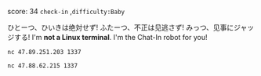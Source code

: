 score: 34 
`check-in` ,`difficulty:Baby`

ひとーつ、ひいきは绝対せず! ふたーつ、不正は见逃さず! みっつ、见事にジャッジする!
I'm **not a Linux terminal**. I'm the Chat-In robot for you!

`nc 47.89.251.203 1337`

`nc 47.88.62.215 1337`